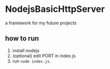 # NodejsBasicHttpServer
a framework for my future projects
 ## how to run
 1. install nodejs
 2. (optional) edit PORT in index.js
 3. run ```node index.js```.
